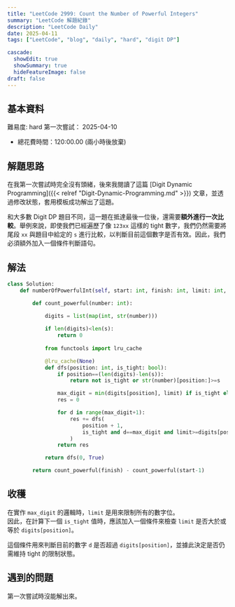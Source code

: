 ```yaml
---
title: "LeetCode 2999: Count the Number of Powerful Integers"
summary: "LeetCode 解題紀錄"
description: "LeetCode Daily"
date: 2025-04-11
tags: ["LeetCode", "blog", "daily", "hard", "digit DP"]

cascade:
  showEdit: true
  showSummary: true
  hideFeatureImage: false
draft: false
---
```


## 基本資料

難易度: hard
第一次嘗試： 2025-04-10
- 總花費時間：120:00.00 (兩小時後放棄)

## 解題思路

在我第一次嘗試時完全沒有頭緒，後來我閱讀了這篇 [Digit Dynamic Programming]({{< relref "Digit-Dynamic-Programming.md" >}}) 文章，並透過修改狀態，套用模板成功解出了這題。

和大多數 Digit DP 題目不同，這一題在抵達最後一位後，還需要**額外進行一次比較**。舉例來說，即使我們已經遍歷了像 `123xx` 這樣的 tight 數字，我們仍然需要將尾段 `xx` 與題目中給定的 `s` 進行比較，以判斷目前這個數字是否有效。因此，我們必須額外加入一個條件判斷語句。


## 解法

```python
class Solution:
    def numberOfPowerfulInt(self, start: int, finish: int, limit: int, s: str) -> int:

        def count_powerful(number: int):
            
            digits = list(map(int, str(number)))

            if len(digits)<len(s):
                return 0
    
            from functools import lru_cache

            @lru_cache(None)
            def dfs(position: int, is_tight: bool):
                if position==(len(digits)-len(s)):
                    return not is_tight or str(number)[position:]>=s

                max_digit = min(digits[position], limit) if is_tight else limit
                res = 0

                for d in range(max_digit+1):
                    res += dfs(
                        position + 1,
                        is_tight and d==max_digit and limit>=digits[position]
                    )
                return res

            return dfs(0, True)

        return count_powerful(finish) - count_powerful(start-1)
```

## 收穫
在實作 `max_digit` 的邏輯時，`limit` 是用來限制所有的數字位。  
因此，在計算下一個 `is_tight` 值時，應該加入一個條件來檢查 `limit` 是否大於或等於 `digits[position]`。

這個條件用來判斷目前的數字 `d` 是否超過 `digits[position]`，並據此決定是否仍需維持 tight 的限制狀態。

## 遇到的問題

第一次嘗試時沒能解出來。